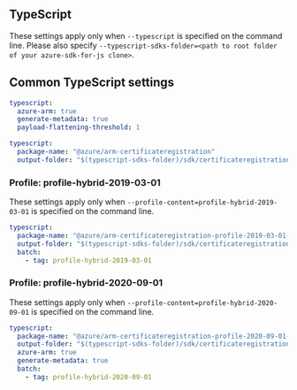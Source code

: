 ## TypeScript

These settings apply only when `--typescript` is specified on the command line.
Please also specify `--typescript-sdks-folder=<path to root folder of your azure-sdk-for-js clone>`.

## Common TypeScript settings

```yaml $(typescript)
typescript:
  azure-arm: true
  generate-metadata: true
  payload-flattening-threshold: 1
```

```yaml $(typescript) && !$(profile-content)
typescript:
  package-name: "@azure/arm-certificateregistration"
  output-folder: "$(typescript-sdks-folder)/sdk/certificateregistration/arm-certificateregistration"
```

### Profile: profile-hybrid-2019-03-01

These settings apply only when `--profile-content=profile-hybrid-2019-03-01` is specified on the command line.

```yaml $(profile-content)=='profile-hybrid-2019-03-01'
typescript:
  package-name: "@azure/arm-certificateregistration-profile-2019-03-01-hybrid"
  output-folder: "$(typescript-sdks-folder)/sdk/certificateregistration/arm-certificateregistration-profile-2019-03-01-hybrid"
  batch:
    - tag: profile-hybrid-2019-03-01
```

### Profile: profile-hybrid-2020-09-01

These settings apply only when `--profile-content=profile-hybrid-2020-09-01` is specified on the command line.

```yaml $(profile-content)=='profile-hybrid-2020-09-01'
typescript:
  package-name: "@azure/arm-certificateregistration-profile-2020-09-01-hybrid"
  output-folder: "$(typescript-sdks-folder)/sdk/certificateregistration/arm-certificateregistration-profile-2020-09-01-hybrid"
  azure-arm: true
  generate-metadata: true
  batch:
    - tag: profile-hybrid-2020-09-01
```
